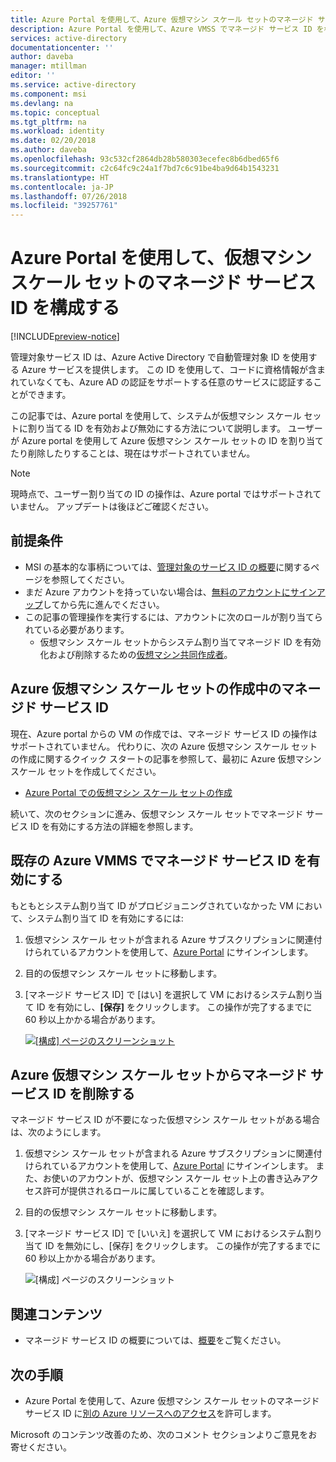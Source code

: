 ```yaml
---
title: Azure Portal を使用して、Azure 仮想マシン スケール セットのマネージド サービス ID を構成する
description: Azure Portal を使用して、Azure VMSS でマネージド サービス ID を構成する方法をステップ バイ ステップで説明します。
services: active-directory
documentationcenter: ''
author: daveba
manager: mtillman
editor: ''
ms.service: active-directory
ms.component: msi
ms.devlang: na
ms.topic: conceptual
ms.tgt_pltfrm: na
ms.workload: identity
ms.date: 02/20/2018
ms.author: daveba
ms.openlocfilehash: 93c532cf2864db28b580303ecefec8b6dbed65f6
ms.sourcegitcommit: c2c64fc9c24a1f7bd7c6c91be4ba9d64b1543231
ms.translationtype: HT
ms.contentlocale: ja-JP
ms.lasthandoff: 07/26/2018
ms.locfileid: "39257761"
---
```

# <a name="configure-a-virtual-machine-scale-set-managed-service-identity-using-the-azure-portal"></a>Azure Portal を使用して、仮想マシン スケール セットのマネージド サービス ID を構成する

[!INCLUDE[preview-notice](../../../includes/active-directory-msi-preview-notice.md)]

管理対象サービス ID は、Azure Active Directory で自動管理対象 ID を使用する Azure サービスを提供します。 この ID を使用して、コードに資格情報が含まれていなくても、Azure AD の認証をサポートする任意のサービスに認証することができます。 

この記事では、Azure portal を使用して、システムが仮想マシン スケール セットに割り当てる ID を有効および無効にする方法について説明します。 ユーザーが Azure portal を使用して Azure 仮想マシン スケール セットの ID を割り当てたり削除したりすることは、現在はサポートされていません。

> [!NOTE]
> 現時点で、ユーザー割り当ての ID の操作は、Azure portal ではサポートされていません。 アップデートは後ほどご確認ください。

## <a name="prerequisites"></a>前提条件

- MSI の基本的な事柄については、[管理対象のサービス ID の概要](overview.md)に関するページを参照してください。
- まだ Azure アカウントを持っていない場合は、[無料のアカウントにサインアップ](https://azure.microsoft.com/free/)してから先に進んでください。
- この記事の管理操作を実行するには、アカウントに次のロールが割り当てられている必要があります。
    - 仮想マシン スケール セットからシステム割り当てマネージド ID を有効化および削除するための[仮想マシン共同作成者](/azure/role-based-access-control/built-in-roles#virtual-machine-contributor)。

## <a name="managed-service-identity-during-creation-of-an-azure-virtual-machine-scale-set"></a>Azure 仮想マシン スケール セットの作成中のマネージド サービス ID

現在、Azure portal からの VM の作成では、マネージド サービス ID の操作はサポートされていません。 代わりに、次の Azure 仮想マシン スケール セットの作成に関するクイック スタートの記事を参照して、最初に Azure 仮想マシン スケール セットを作成してください。

- [Azure Portal での仮想マシン スケール セットの作成](../../virtual-machine-scale-sets/quick-create-portal.md)  

続いて、次のセクションに進み、仮想マシン スケール セットでマネージド サービス ID を有効にする方法の詳細を参照します。

## <a name="enable-managed-service-identity-on-an-existing-azure-vmms"></a>既存の Azure VMMS でマネージド サービス ID を有効にする

もともとシステム割り当て ID がプロビジョニングされていなかった VM において、システム割り当て ID を有効にするには:

1. 仮想マシン スケール セットが含まれる Azure サブスクリプションに関連付けられているアカウントを使用して、[Azure Portal](https://portal.azure.com) にサインインします。

2. 目的の仮想マシン スケール セットに移動します。

3. [マネージド サービス ID] で [はい] を選択して VM におけるシステム割り当て ID を有効にし、**[保存]** をクリックします。 この操作が完了するまでに 60 秒以上かかる場合があります。

   [![[構成] ページのスクリーンショット](../managed-service-identity/media/msi-qs-configure-portal-windows-vmss/create-windows-vmss-portal-configuration-blade.png)](../managed-service-identity/media/msi-qs-configure-portal-windows-vmss/create-windows-vmss-portal-configuration-blade.png#lightbox)  

## <a name="remove-managed-service-identity-from-an-azure-virtual-machine-scale-set"></a>Azure 仮想マシン スケール セットからマネージド サービス ID を削除する

マネージド サービス ID が不要になった仮想マシン スケール セットがある場合は、次のようにします。

1. 仮想マシン スケール セットが含まれる Azure サブスクリプションに関連付けられているアカウントを使用して、[Azure Portal](https://portal.azure.com) にサインインします。 また、お使いのアカウントが、仮想マシン スケール セット上の書き込みアクセス許可が提供されるロールに属していることを確認します。

2. 目的の仮想マシン スケール セットに移動します。

3. [マネージド サービス ID] で [いいえ] を選択して VM におけるシステム割り当て ID を無効にし、[保存] をクリックします。 この操作が完了するまでに 60 秒以上かかる場合があります。

   ![[構成] ページのスクリーンショット](../managed-service-identity/media/msi-qs-configure-portal-windows-vmss/disable-windows-vmss-portal-configuration-blade.png)  

## <a name="related-content"></a>関連コンテンツ

- マネージド サービス ID の概要については、[概要](overview.md)をご覧ください。

## <a name="next-steps"></a>次の手順

- Azure Portal を使用して、Azure 仮想マシン スケール セットのマネージド サービス ID に[別の Azure リソースへのアクセス](howto-assign-access-portal.md)を許可します。

Microsoft のコンテンツ改善のため、次のコメント セクションよりご意見をお寄せください。
